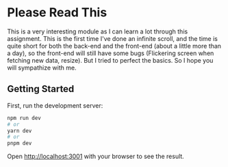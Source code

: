 # Please Read This

This is a very interesting module as I can learn a lot through this assignment. This is the first time I've done an infinite scroll, and the time is quite short for both the back-end and the front-end (about a little more than a day), so the front-end will still have some bugs (Flickering screen when fetching new data, resize). But I tried to perfect the basics. So I hope you will sympathize with me.

## Getting Started

First, run the development server:

```bash
npm run dev
# or
yarn dev
# or
pnpm dev
```

Open [http://localhost:3001](http://localhost:3001) with your browser to see the result.
